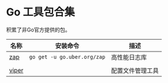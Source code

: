 # Go 工具包合集

积累了非Go官方提供的包。

| 名称              | 安装命令                    | 描述             |
| ----------------- | --------------------------- | ---------------- |
| [zap](zap.md)     | `go get -u go.uber.org/zap` | 高性能日志库     |
|                   |                             |                  |
| [viper](viper.md) |                             | 配置文件管理工具 |

